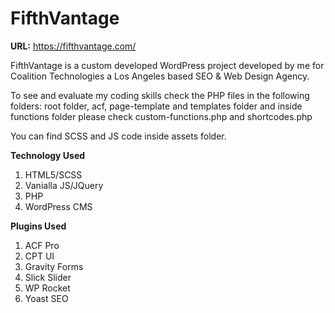 # FifthVantage

**URL:** https://fifthvantage.com/

FifthVantage is a custom developed WordPress project developed by me for Coalition Technologies a Los Angeles based SEO & Web Design Agency.

To see and evaluate my coding skills check the PHP files in the following folders: root folder, acf, page-template and templates folder and inside functions folder please check custom-functions.php and shortcodes.php

You can find SCSS and JS code inside assets folder.

**Technology Used**
1. HTML5/SCSS
2. Vanialla JS/JQuery
3. PHP
4. WordPress CMS

**Plugins Used**
1. ACF Pro
2. CPT UI
3. Gravity Forms
4. Slick Slider
5. WP Rocket
6. Yoast SEO
